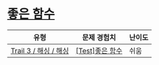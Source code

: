 # [좋은 함수](https://https://en.codetree.ai/trails/complete/curated-cards/test-hash-function)

|유형|문제 경험치|난이도|
|---|---|---|
|[Trail 3 / 해싱 / 해싱](https://https://en.codetree.ai/trail-info/novice-high/)|[[Test]좋은 함수](https://https://en.codetree.ai/trails/complete/curated-cards/test-hash-function/)|쉬움|


